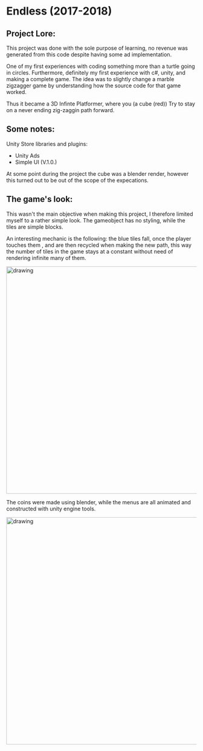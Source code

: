 # Endless (2017-2018)

## Project Lore:
This project was done with the sole purpose of learning, no revenue was generated from this code despite having some ad implementation.

One of my first experiences with coding something more than a turtle going in circles. Furthermore, definitely my first experience with c#, unity, and making a complete game. The idea was to slightly change a marble zigzagger game by understanding how the source code for that game worked.

Thus it became a 3D Infinte Platformer, where you (a cube (red)) Try to stay on a never ending zig-zaggin path forward.

## Some notes:
Unity Store libraries and plugins:
  - Unity Ads
  - Simple UI (V.1.0.)

At some point during the project the cube was a blender render, however this turned out to be out of the scope of the expecations.

## The game's look:
This wasn't the main objective when making this project, I therefore limited myself to a rather simple look. 
The gameobject has no styling, while the tiles are simple blocks.

An interesting mechanic is the following: the blue tiles fall, once the player touches them , and are then recycled when making the new path, this way the number of tiles in the game stays at a constant without need of rendering infinite many of them.

<img src="https://user-images.githubusercontent.com/92935796/213580980-612dabfe-5533-4fe6-a955-3249f40176cb.jpg" alt="drawing" width="600"/>

The coins were made using blender, while the menus are all animated and constructed with unity engine tools.

<img src="https://user-images.githubusercontent.com/92935796/213580973-9888bdb1-77dc-4cc3-88bb-644891e607f9.jpg" alt="drawing" width="600"/>
